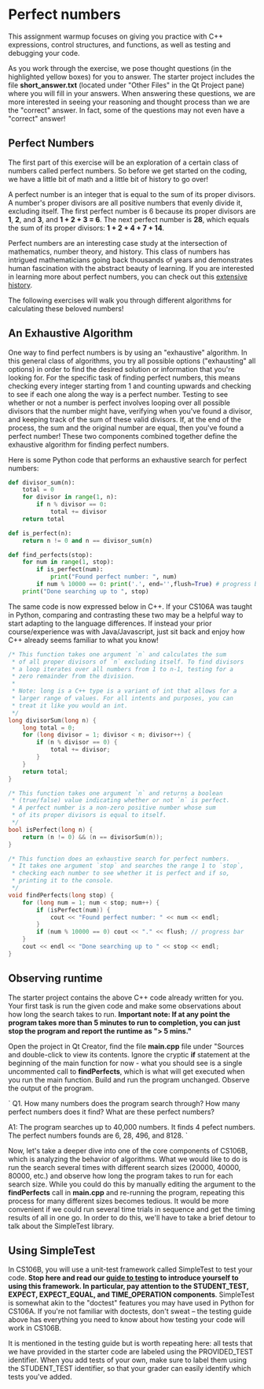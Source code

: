 # Perfect numbers
This assignment warmup focuses on giving you practice with C++ expressions, control structures, and functions, as well as testing and debugging your code.

As you work through the exercise, we pose thought questions (in the highlighted yellow boxes) for you to answer. The starter project includes the file **short_answer.txt** (located under "Other Files" in the Qt Project pane) where you will fill in your answers. When answering these questions, we are more interested in seeing your reasoning and thought process than we are the "correct" answer. In fact, some of the questions may not even have a "correct" answer!

## Perfect Numbers
The first part of this exercise will be an exploration of a certain class of numbers called perfect numbers. So before we get started on the coding, we have a little bit of math and a little bit of history to go over!

A perfect number is an integer that is equal to the sum of its proper divisors. A number's proper divisors are all positive numbers that evenly divide it, excluding itself. The first perfect number is 6 because its proper divisors are **1**, **2**, and **3**, and **1 + 2 + 3 = 6**. The next perfect number is **28**, which equals the sum of its proper divisors: **1 + 2 + 4 + 7 + 14**.

Perfect numbers are an interesting case study at the intersection of mathematics, number theory, and history. This class of numbers has intrigued mathematicians going back thousands of years and demonstrates human fascination with the abstract beauty of learning. If you are interested in learning more about perfect numbers, you can check out this [extensive history](https://mathshistory.st-andrews.ac.uk/HistTopics/Perfect_numbers/).

The following exercises will walk you through different algorithms for calculating these beloved numbers!

## An Exhaustive Algorithm
One way to find perfect numbers is by using an "exhaustive" algorithm. In this general class of algorithms, you try all possible options ("exhausting" all options) in order to find the desired solution or information that you're looking for. For the specific task of finding perfect numbers, this means checking every integer starting from 1 and counting upwards and checking to see if each one along the way is a perfect number. Testing to see whether or not a number is perfect involves looping over all possible divisors that the number might have, verifying when you've found a divisor, and keeping track of the sum of these valid divisors. If, at the end of the process, the sum and the original number are equal, then you've found a perfect number! These two components combined together define the exhaustive algorithm for finding perfect numbers.

Here is some Python code that performs an exhaustive search for perfect numbers:
```python
def divisor_sum(n):
    total = 0
    for divisor in range(1, n):
        if n % divisor == 0:
            total += divisor
    return total

def is_perfect(n):
    return n != 0 and n == divisor_sum(n)

def find_perfects(stop):
    for num in range(1, stop):
        if is_perfect(num):
            print("Found perfect number: ", num)
        if num % 10000 == 0: print('.', end='',flush=True) # progress bar
    print("Done searching up to ", stop)
```
The same code is now expressed below in C++. If your CS106A was taught in Python, comparing and contrasting these two may be a helpful way to start adapting to the language differences. If instead your prior course/experience was with Java/Javascript, just sit back and enjoy how C++ already seems familiar to what you know!
```cpp
/* This function takes one argument `n` and calculates the sum
 * of all proper divisors of `n` excluding itself. To find divisors
 * a loop iterates over all numbers from 1 to n-1, testing for a
 * zero remainder from the division.
 *
 * Note: long is a C++ type is a variant of int that allows for a
 * larger range of values. For all intents and purposes, you can
 * treat it like you would an int.
 */
long divisorSum(long n) {
    long total = 0;
    for (long divisor = 1; divisor < n; divisor++) {
        if (n % divisor == 0) {
            total += divisor;
        }
    }
    return total;
}

/* This function takes one argument `n` and returns a boolean
 * (true/false) value indicating whether or not `n` is perfect.
 * A perfect number is a non-zero positive number whose sum
 * of its proper divisors is equal to itself.
 */
bool isPerfect(long n) {
    return (n != 0) && (n == divisorSum(n));
}

/* This function does an exhaustive search for perfect numbers.
 * It takes one argument `stop` and searches the range 1 to `stop`,
 * checking each number to see whether it is perfect and if so,
 * printing it to the console.
 */
void findPerfects(long stop) {
    for (long num = 1; num < stop; num++) {
        if (isPerfect(num)) {
            cout << "Found perfect number: " << num << endl;
        }
        if (num % 10000 == 0) cout << "." << flush; // progress bar
    }
    cout << endl << "Done searching up to " << stop << endl;
}
```

## Observing runtime
The starter project contains the above C++ code already written for you. Your first task is run the given code and make some observations about how long the search takes to run. **Important note: If at any point the program takes more than 5 minutes to run to completion, you can just stop the program and report the runtime as "> 5 mins."**

Open the project in Qt Creator, find the file **main.cpp** file under "Sources and double-click to view its contents. Ignore the cryptic **if** statement at the beginning of the main function for now - what you should see is a single uncommented call to **findPerfects**, which is what will get executed when you run the main function. Build and run the program unchanged. Observe the output of the program.

`
Q1. How many numbers does the program search through? How many perfect numbers does it find? What are these perfect numbers?

A1: The program searches up to 40,000 numbers. It finds 4 pefect numbers. The perfect numbers founds are 6, 28, 496, and 8128.
`

Now, let's take a deeper dive into one of the core components of CS106B, which is analyzing the behavior of algorithms. What we would like to do is run the search several times with different search sizes (20000, 40000, 80000, etc.) and observe how long the program takes to run for each search size. While you could do this by manually editing the argument to the **findPerfects** call in **main.cpp** and re-running the program, repeating this process for many different sizes becomes tedious. It would be more convenient if we could run several time trials in sequence and get the timing results of all in one go. In order to do this, we'll have to take a brief detour to talk about the SimpleTest library.

## Using SimpleTest
In CS106B, you will use a unit-test framework called SimpleTest to test your code. **Stop here and read our [guide to testing]() to introduce yourself to using this framework. In particular, pay attention to the STUDENT_TEST, EXPECT, EXPECT_EQUAL, and TIME_OPERATION components**. SimpleTest is somewhat akin to the "doctest" features you may have used in Python for CS106A. If you're not familiar with doctests, don't sweat – the testing guide above has everything you need to know about how testing your code will work in CS106B.

It is mentioned in the testing guide but is worth repeating here: all tests that we have provided in the starter code are labeled using the PROVIDED_TEST identifier. When you add tests of your own, make sure to label them using the STUDENT_TEST identifier, so that your grader can easily identify which tests you've added.



